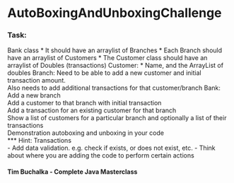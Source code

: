 # AutoBoxingAndUnboxingChallenge
### Task:
Bank class
        * It should have an arraylist of Branches
        * Each Branch should have an arraylist of Customers
        * The Customer class should have an arraylist of Doubles (transactions)
Customer: 
        * Name, and the ArrayList of doubles
Branch:
        Need to be able to add a new customer and initial transaction amount.<br />
        Also needs to add additional transactions for that customer/branch
Bank:
        Add a new branch<br />
        Add a customer to that branch with initial transaction<br />
        Add a transaction for an existing customer for that branch<br />
        Show a list of customers for a particular branch and optionally a list
        of their transactions<br />
        Demonstration autoboxing and unboxing in your code<br />
        *** Hint: Transactions<br />
        - Add data validation.
        e.g. check if exists, or does not exist, etc.
        - Think about where you are adding the code to perform certain actions
   
   
#### Tim Buchalka - Complete Java Masterclass
